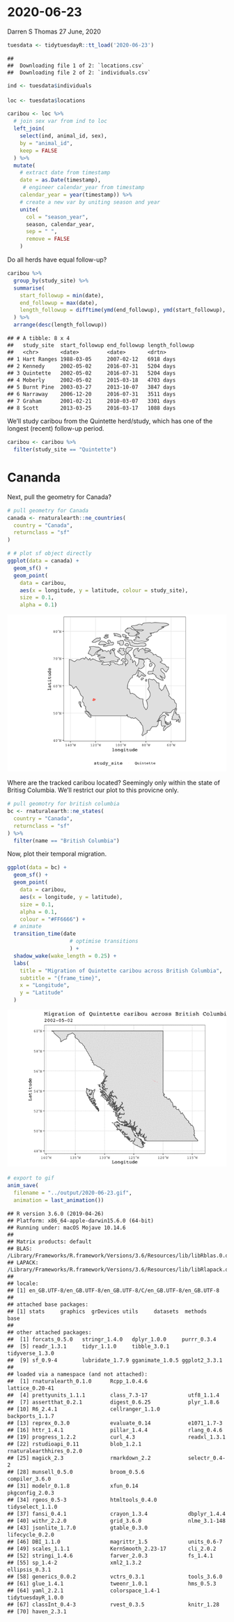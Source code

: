 2020-06-23
================
Darren S Thomas
27 June, 2020

``` r
tuesdata <- tidytuesdayR::tt_load('2020-06-23')
```

    ## 
    ##  Downloading file 1 of 2: `locations.csv`
    ##  Downloading file 2 of 2: `individuals.csv`

``` r
ind <- tuesdata$individuals

loc <- tuesdata$locations
```

``` r
caribou <- loc %>% 
  # join sex var from ind to loc
  left_join(
    select(ind, animal_id, sex),
    by = "animal_id",
    keep = FALSE
  ) %>% 
  mutate(
    # extract date from timestamp
    date = as.Date(timestamp),
     # engineer calendar_year from timestamp
    calendar_year = year(timestamp)) %>% 
    # create a new var by uniting season and year
    unite(
      col = "season_year",
      season, calendar_year,
      sep = " ",
      remove = FALSE
    )
```

Do all herds have equal follow-up?

``` r
caribou %>% 
  group_by(study_site) %>% 
  summarise(
    start_followup = min(date),
    end_followup = max(date),
    length_followup = difftime(ymd(end_followup), ymd(start_followup), units = "days")
  ) %>% 
  arrange(desc(length_followup))
```

    ## # A tibble: 8 x 4
    ##   study_site  start_followup end_followup length_followup
    ##   <chr>       <date>         <date>       <drtn>         
    ## 1 Hart Ranges 1988-03-05     2007-02-12   6918 days      
    ## 2 Kennedy     2002-05-02     2016-07-31   5204 days      
    ## 3 Quintette   2002-05-02     2016-07-31   5204 days      
    ## 4 Moberly     2002-05-02     2015-03-18   4703 days      
    ## 5 Burnt Pine  2003-03-27     2013-10-07   3847 days      
    ## 6 Narraway    2006-12-20     2016-07-31   3511 days      
    ## 7 Graham      2001-02-21     2010-03-07   3301 days      
    ## 8 Scott       2013-03-25     2016-03-17   1088 days

We’ll study caribou from the Quintette herd/study, which has one of the
longest (recent) follow-up period.

``` r
caribou <- caribou %>% 
  filter(study_site == "Quintette")
```

# Cananda

Next, pull the geometry for Canada?

``` r
# pull geometry for Canada
canada <- rnaturalearth::ne_countries(
  country = "Canada",
  returnclass = "sf"
)
```

``` r
# # plot sf object directly
ggplot(data = canada) +
  geom_sf() +
  geom_point(
    data = caribou, 
    aes(x = longitude, y = latitude, colour = study_site),
    size = 0.1,
    alpha = 0.1)
```

![](2020-06-23_files/figure-gfm/cartography-1.png)<!-- -->

Where are the tracked caribou located? Seemingly only within the state
of Britisg Columbia. We’ll restrict our plot to this provicne only.

``` r
# pull geomotry for british columbia
bc <- rnaturalearth::ne_states(
  country = "Canada",
  returnclass = "sf"
) %>% 
  filter(name == "British Columbia")
```

Now, plot their temporal migration.

``` r
ggplot(data = bc) +
  geom_sf() +
  geom_point(
    data = caribou, 
    aes(x = longitude, y = latitude),
    size = 0.1,
    alpha = 0.1,
    colour = "#FF6666") +
  # animate
  transition_time(date
                    # optimise transitions
                    ) +
  shadow_wake(wake_length = 0.25) +
  labs(
    title = "Migration of Quintette caribou across British Columbia",
    subtitle = "{frame_time}",
    x = "Longitude",
    y = "Latitude"
  )
```

![](2020-06-23_files/figure-gfm/unnamed-chunk-6-1.gif)<!-- -->

``` r
# export to gif
anim_save(
  filename = "../output/2020-06-23.gif",
  animation = last_animation())
```

    ## R version 3.6.0 (2019-04-26)
    ## Platform: x86_64-apple-darwin15.6.0 (64-bit)
    ## Running under: macOS Mojave 10.14.6
    ## 
    ## Matrix products: default
    ## BLAS:   /Library/Frameworks/R.framework/Versions/3.6/Resources/lib/libRblas.0.dylib
    ## LAPACK: /Library/Frameworks/R.framework/Versions/3.6/Resources/lib/libRlapack.dylib
    ## 
    ## locale:
    ## [1] en_GB.UTF-8/en_GB.UTF-8/en_GB.UTF-8/C/en_GB.UTF-8/en_GB.UTF-8
    ## 
    ## attached base packages:
    ## [1] stats     graphics  grDevices utils     datasets  methods   base     
    ## 
    ## other attached packages:
    ##  [1] forcats_0.5.0   stringr_1.4.0   dplyr_1.0.0     purrr_0.3.4    
    ##  [5] readr_1.3.1     tidyr_1.1.0     tibble_3.0.1    tidyverse_1.3.0
    ##  [9] sf_0.9-4        lubridate_1.7.9 gganimate_1.0.5 ggplot2_3.3.1  
    ## 
    ## loaded via a namespace (and not attached):
    ##  [1] rnaturalearth_0.1.0      Rcpp_1.0.4.6             lattice_0.20-41         
    ##  [4] prettyunits_1.1.1        class_7.3-17             utf8_1.1.4              
    ##  [7] assertthat_0.2.1         digest_0.6.25            plyr_1.8.6              
    ## [10] R6_2.4.1                 cellranger_1.1.0         backports_1.1.7         
    ## [13] reprex_0.3.0             evaluate_0.14            e1071_1.7-3             
    ## [16] httr_1.4.1               pillar_1.4.4             rlang_0.4.6             
    ## [19] progress_1.2.2           curl_4.3                 readxl_1.3.1            
    ## [22] rstudioapi_0.11          blob_1.2.1               rnaturalearthhires_0.2.0
    ## [25] magick_2.3               rmarkdown_2.2            selectr_0.4-2           
    ## [28] munsell_0.5.0            broom_0.5.6              compiler_3.6.0          
    ## [31] modelr_0.1.8             xfun_0.14                pkgconfig_2.0.3         
    ## [34] rgeos_0.5-3              htmltools_0.4.0          tidyselect_1.1.0        
    ## [37] fansi_0.4.1              crayon_1.3.4             dbplyr_1.4.4            
    ## [40] withr_2.2.0              grid_3.6.0               nlme_3.1-148            
    ## [43] jsonlite_1.7.0           gtable_0.3.0             lifecycle_0.2.0         
    ## [46] DBI_1.1.0                magrittr_1.5             units_0.6-7             
    ## [49] scales_1.1.1             KernSmooth_2.23-17       cli_2.0.2               
    ## [52] stringi_1.4.6            farver_2.0.3             fs_1.4.1                
    ## [55] sp_1.4-2                 xml2_1.3.2               ellipsis_0.3.1          
    ## [58] generics_0.0.2           vctrs_0.3.1              tools_3.6.0             
    ## [61] glue_1.4.1               tweenr_1.0.1             hms_0.5.3               
    ## [64] yaml_2.2.1               colorspace_1.4-1         tidytuesdayR_1.0.0      
    ## [67] classInt_0.4-3           rvest_0.3.5              knitr_1.28              
    ## [70] haven_2.3.1
